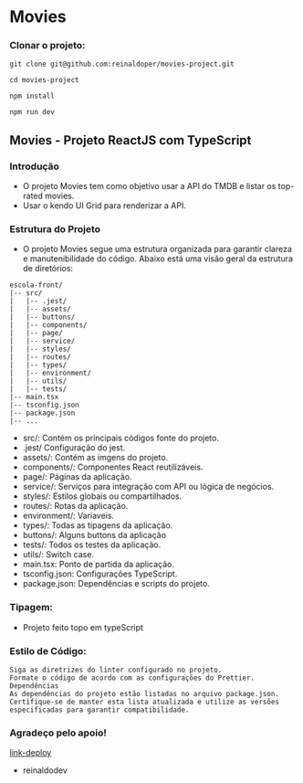 # Movies

### Clonar o projeto:

```shell
git clone git@github.com:reinaldoper/movies-project.git
```
`cd movies-project`

`npm install`

`npm run dev`

## Movies - Projeto ReactJS com TypeScript

### Introdução

- O projeto Movies tem como objetivo usar a API do TMDB e listar os top-rated movies.
- Usar o kendo UI Grid para renderizar a API.

### Estrutura do Projeto 

- O projeto Movies segue uma estrutura organizada para garantir clareza e manutenibilidade do código. Abaixo está uma visão geral da estrutura de diretórios:

```shell
escola-front/
|-- src/
|   |-- .jest/
|   |-- assets/
|   |-- buttons/
|   |-- components/
|   |-- page/
|   |-- service/
|   |-- styles/
|   |-- routes/
|   |-- types/
|   |-- environment/
|   |-- utils/
|   |-- tests/
|-- main.tsx
|-- tsconfig.json
|-- package.json
|-- ...
```

- src/: Contém os principais códigos fonte do projeto.
- .jest/ Configuração do jest.
- assets/: Contém as imgens do projeto.
- components/: Componentes React reutilizáveis.
- page/: Páginas da aplicação.
- service/: Serviços para integração com API ou lógica de negócios.
- styles/: Estilos globais ou compartilhados.
- routes/: Rotas da aplicação.
- environment/: Variaveis.
- types/: Todas as tipagens da aplicação.
- buttons/: Alguns buttons da aplicação
- tests/: Todos os testes da aplicação.
- utils/: Switch case.
- main.tsx: Ponto de partida da aplicação.
- tsconfig.json: Configurações TypeScript.
- package.json: Dependências e scripts do projeto.


### Tipagem:

- Projeto feito topo em typeScript

### Estilo de Código:

```shell
Siga as diretrizes do linter configurado no projeto.
Formate o código de acordo com as configurações do Prettier.
Dependências
As dependências do projeto estão listadas no arquivo package.json. Certifique-se de manter esta lista atualizada e utilize as versões especificadas para garantir compatibilidade.
```
### Agradeço pelo apoio!

[link-deploy](https://movies-project-gamma.vercel.app/)

- reinaldodev

